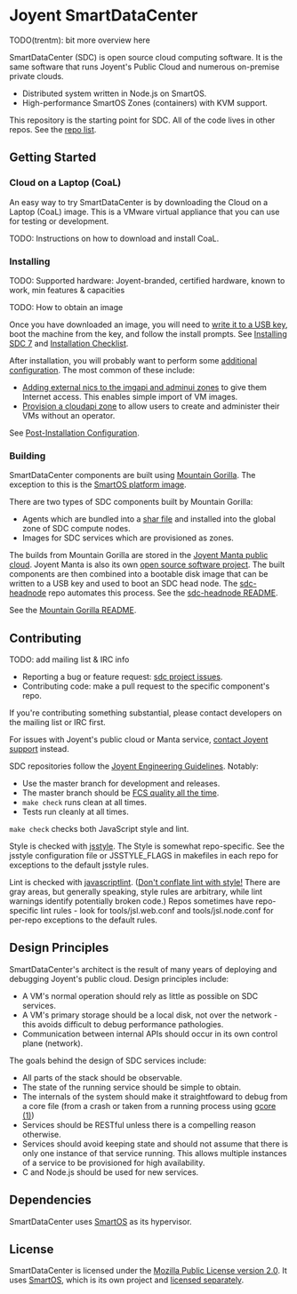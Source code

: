 <!--
    This Source Code Form is subject to the terms of the Mozilla Public
    License, v. 2.0. If a copy of the MPL was not distributed with this
    file, You can obtain one at http://mozilla.org/MPL/2.0/.
-->

<!--
    Copyright (c) 2014, Joyent, Inc.
-->

# Joyent SmartDataCenter

TODO(trentm): bit more overview here

SmartDataCenter (SDC) is open source cloud computing software. It is
the same software that runs Joyent's Public Cloud and numerous
on-premise private clouds.
* Distributed system written in Node.js on SmartOS.
* High-performance SmartOS Zones (containers) with KVM support.

This repository is the starting point for SDC. All of the code lives in
other repos. See the [repo list](docs/developer-guide/repos.md).


## Getting Started

### Cloud on a Laptop (CoaL)

An easy way to try SmartDataCenter is by downloading the Cloud on a Laptop
(CoaL) image. This is a VMware virtual appliance that you can use for testing
or development.

TODO: Instructions on how to download and install CoaL.


### Installing

TODO: Supported hardware: Joyent-branded, certified hardware, known to work,
min features & capacities

TODO: How to obtain an image

Once you have downloaded an image, you will need to
[write it to a USB key](https://docs.joyent.com/sdc7/installing-sdc7/creating-a-usb-key-from-a-release-tarball),
boot the machine from the key, and follow the install prompts. See
[Installing SDC 7](https://docs.joyent.com/sdc7/installing-sdc7) and
[Installation Checklist](https://docs.joyent.com/sdc7/installing-sdc7/install-checklist).

After installation, you will probably want to perform some
[additional configuration](https://docs.joyent.com/sdc7/installing-sdc7/post-installation-configuration).
The most common of these include:
* [Adding external nics to the imgapi and adminui zones](https://docs.joyent.com/sdc7/installing-sdc7/post-installation-configuration#AddingExternalNICstoHeadNodeVMs)
  to give them Internet access. This enables simple import of VM images.
* [Provision a cloudapi zone](https://docs.joyent.com/sdc7/installing-sdc7/post-installation-configuration#CreatingCloudAPI)
  to allow users to create and administer their VMs without an operator.

See
[Post-Installation Configuration](https://docs.joyent.com/sdc7/installing-sdc7/post-installation-configuration).


### Building

SmartDataCenter components are built using [Mountain Gorilla](https://github.com/joyent/mountain-gorilla).
The exception to this is the [SmartOS platform image](https://github.com/joyent/smartos-live).

There are two types of SDC components built by Mountain Gorilla:
* Agents which are bundled into a [shar file](https://github.com/joyent/sdc-agents-core)
  and installed into the global zone of SDC compute nodes.
* Images for SDC services which are provisioned as zones.

The builds from Mountain Gorilla are stored in the
[Joyent Manta public cloud](https://www.joyent.com/products/manta).
Joyent Manta is also its own [open source
software project](https://github.com/joyent/manta). The built components are then combined into
a bootable disk image that can be written to a USB key and used to boot
an SDC head node.  The
[sdc-headnode](https://github.com/joyent/sdc-headnode) repo automates this
process. See the
[sdc-headnode README](https://github.com/joyent/sdc-headnode/blob/master/README.md).

See the [Mountain Gorilla README](https://github.com/joyent/mountain-gorilla/blob/master/README.md).


## Contributing

TODO: add mailing list & IRC info

* Reporting a bug or feature request: [sdc project issues](https://github.com/joyent/sdc/issues).
* Contributing code: make a pull request to the specific component's repo.

If you're contributing something substantial, please contact developers on
the mailing list or IRC first.

For issues with Joyent's public cloud or Manta service, [contact
Joyent support](https://www.joyent.com/developers) instead.

SDC repositories follow the
[Joyent Engineering Guidelines](https://github.com/joyent/eng). Notably:
* Use the master branch for development and releases.
* The master branch should be [FCS quality all the time](https://github.com/joyent/eng/blob/master/docs/index.restdown#L43).
* `make check` runs clean at all times.
* Tests run cleanly at all times.

`make check` checks both JavaScript style and lint.

Style is checked with [jsstyle](https://github.com/davepacheco/jsstyle). The
Style is somewhat repo-specific. See the jsstyle configuration file or
JSSTYLE\_FLAGS in makefiles in each repo for exceptions to the
default jsstyle rules.

Lint is checked with [javascriptlint](https://github.com/davepacheco/javascriptlint).
([Don't conflate lint with style!](http://dtrace.org/blogs/dap/2011/08/23/javascriptlint/)
There are gray areas, but generally speaking, style rules are arbitrary, while
lint warnings identify potentially broken code.) Repos sometimes have
repo-specific lint rules - look for tools/jsl.web.conf and tools/jsl.node.conf
for per-repo exceptions to the default rules.


## Design Principles

SmartDataCenter's architect is the result of many years of deploying and
debugging Joyent's public cloud. Design principles include:

* A VM's normal operation should rely as little as possible on SDC services.
* A VM's primary storage should be a local disk, not over the network - this
  avoids difficult to debug performance pathologies.
* Communication between internal APIs should occur in its own control plane
  (network).

The goals behind the design of SDC services include:

* All parts of the stack should be observable.
* The state of the running service should be simple to obtain.
* The internals of the system should make it straightfoward to debug from a
  core file (from a crash or taken from a running process using
  [gcore (1)](http://smartos.org/man/1/gcore))
* Services should be RESTful unless there is a compelling reason otherwise.
* Services should avoid keeping state and should not assume that there is
  only one instance of that service running. This allows multiple instances
  of a service to be provisioned for high availability.
* C and Node.js should be used for new services.


## Dependencies

SmartDataCenter uses [SmartOS](http://smartos.org) as its hypervisor.


## License

SmartDataCenter is licensed under the
[Mozilla Public License version 2.0](http://mozilla.org/MPL/2.0/). It uses
[SmartOS](http://smartos.org), which is its own project and
[licensed separately](http://smartos.org/cddl/).
